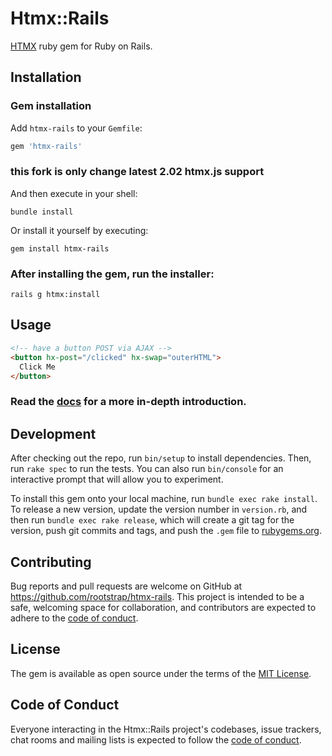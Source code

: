 # Htmx::Rails

[HTMX](https://htmx.org/) ruby gem for Ruby on Rails.

## Installation

### Gem installation

Add `htmx-rails` to your `Gemfile`:

```ruby
gem 'htmx-rails'
```

### this fork is only change latest 2.02 htmx.js support

And then execute in your shell:

```
bundle install
```

Or install it yourself by executing:

```
gem install htmx-rails
```

### After installing the gem, run the installer:

```
rails g htmx:install
```

## Usage


```HTML
<!-- have a button POST via AJAX -->
<button hx-post="/clicked" hx-swap="outerHTML">
  Click Me
</button>
```

### Read the [docs](https://htmx.org/docs/) for a more in-depth introduction.

## Development

After checking out the repo, run `bin/setup` to install dependencies. Then, run `rake spec` to run the tests. You can also run `bin/console` for an interactive prompt that will allow you to experiment.

To install this gem onto your local machine, run `bundle exec rake install`. To release a new version, update the version number in `version.rb`, and then run `bundle exec rake release`, which will create a git tag for the version, push git commits and tags, and push the `.gem` file to [rubygems.org](https://rubygems.org).

## Contributing

Bug reports and pull requests are welcome on GitHub at https://github.com/rootstrap/htmx-rails. This project is intended to be a safe, welcoming space for collaboration, and contributors are expected to adhere to the [code of conduct](https://github.com/rootstrap/htmx-rails/blob/master/CODE_OF_CONDUCT.md).


## License

The gem is available as open source under the terms of the [MIT License](https://opensource.org/licenses/MIT).

## Code of Conduct

Everyone interacting in the Htmx::Rails project's codebases, issue trackers, chat rooms and mailing lists is expected to follow the [code of conduct](https://github.com/rootstrap/htmx-rails/blob/master/CODE_OF_CONDUCT.md).
